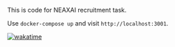 This is code for NEAXAI recruitment task.

Use `docker-compose up` and visit `http://localhost:3001`.

[![wakatime](https://wakatime.com/badge/user/cef90306-d946-4cb1-aef0-84a9bc991c36/project/018e412e-d933-4ac0-b6f9-cf28da679322.svg)](https://wakatime.com/badge/user/cef90306-d946-4cb1-aef0-84a9bc991c36/project/018e412e-d933-4ac0-b6f9-cf28da679322)